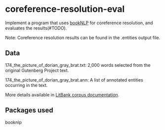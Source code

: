 # coreference-resolution-eval

Implement a program that uses [bookNLP](https://github.com/booknlp/booknlp) for coreference resolution, and evaluates the results(#TODO).

Note: Coreference resolution results can be found in the .entities output file.

## Data

174_the_picture_of_dorian_gray_brat.txt: 2,000 words selected from the original Gutenberg Project text.

174_the_picture_of_dorian_gray_brat.ann: A list of annotated entities occurring in the text.

More details available in [LitBank corpus documentation](https://github.com/dbamman/litbank).

## Packages used

booknlp

